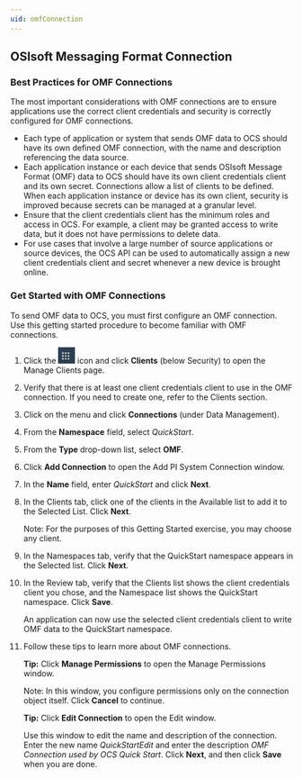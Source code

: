 ```yaml
---
uid: omfConnection
---
```


## OSIsoft Messaging Format Connection

### Best Practices for OMF Connections

The most important considerations with OMF connections are to ensure applications use the correct client credentials and security is correctly configured for OMF connections.

- Each type of application or system that sends OMF data to OCS should have its own defined OMF connection, with the name and description referencing the data source.
- Each application instance or each device that sends OSIsoft Message Format (OMF) data to OCS should have its own client credentials client and its own secret. Connections allow a list of clients to be defined. When each application instance or device has its own client, security is improved because secrets can be managed at a granular level.
- Ensure that the client credentials client has the minimum roles and access in OCS. For example, a client may be granted access to write data, but it does not have permissions to delete data.
- For use cases that involve a large number of source applications or source devices, the OCS API can be used to automatically assign a new client credentials client and secret whenever a new device is brought online.

### Get Started with OMF Connections

To send OMF data to OCS, you must first configure an OMF connection. Use this getting started procedure to become familiar with OMF connections.

1. Click the ![Menu icon](images\menu-icon.png) icon and click **Clients** (below Security) to open the Manage Clients page.

2. Verify that there is at least one client credentials client to use in the OMF connection. If you need to create one, refer to the Clients section.

1.  Click on the menu and click **Connections** (under Data Management).

2.  From the **Namespace** field, select _QuickStart_.

3.  From the **Type** drop-down list, select **OMF**.

4.  Click **Add Connection** to open the Add PI System Connection window.

5.  In the **Name** field, enter _QuickStart_ and click **Next**.

6.  In the Clients tab, click one of the clients in the Available list to add it
    to the Selected List. Click **Next**.

    Note: For the purposes of this Getting Started exercise, you may choose any client.

7.  In the Namespaces tab, verify that the QuickStart namespace appears in the
    Selected list. Click **Next**.

8.  In the Review tab, verify that the Clients list shows the client credentials
    client you chose, and the Namespace list shows the QuickStart namespace.
    Click **Save**.

    An application can now use the selected client credentials client to write OMF data to the QuickStart namespace.

11. Follow these tips to learn more about OMF connections.

     **Tip:** Click **Manage Permissions** to open the Manage Permissions window.

     Note: In this window, you configure permissions only on the connection object itself. Click **Cancel** to continue.

     **Tip:** Click **Edit Connection** to open the Edit window.

     Use this window to edit the name and description of the connection. Enter the new name _QuickStartEdit_ and enter the description _OMF Connection used by OCS Quick Start_. Click **Next**, and then click **Save** when you are done.
